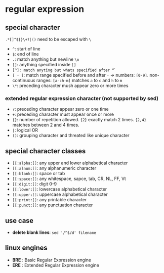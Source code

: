 # regular expression


## special character

`.*[]^${}\+?|()` need to be escaped with `\`

* `^`: start of line
* `$`: end of line
* `.`: match anything but newline `\n`
* `[]`: anything specified inside `[]`
* `[^]: match anyting but whats specified after `^`
* `[ - ]`: match range specified before and after `-` -> numbers: `[0-9]`. non-continuous ranges: `[a-ch-m]` matches `a` to `c` and `h` to `m`
* `\*`: preceding character mush appear zero or more times

### extended regular expression character (not supported by sed)

* `?`: preceding character appear zero or one time
* `+`: preceding character must appear once or more
* `{}`: number of repetition allowed. `{2}` exactly match 2 times. `{2,4}` matches between 2 and 4 times.
* `|`: logical OR
* `()`: grouping character and threated like unique character

## special character classes

* `[[:alpha:]]`: any upper and lower alphabetical character
* `[[:alnum:]]`: any alphanumeric character
* `[[:blank:]]`: space or tab
* `[[:space:]]`: any whitespace, sapce, tab, CR, NL, FF, Vt
* `[[:digit:]]`: digit 0-9
* `[[:lower:]]`: lowercase alphabetical character
* `[[:upper:]]`: uppercase alphabetical character
* `[[:print:]]`: any printable character
* `[[:punct:]]`: any punctuation character

## use case

* __delete blank lines__: `sed '/^$/d' filename`


## linux engines

* __BRE__ : Basic Regular Expression engine
* __ERE__ : Extended Regular Expression engine
